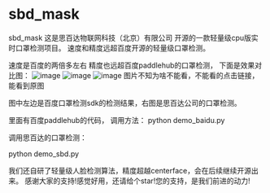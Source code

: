 # sbd_mask
sbd_mask
这是思百达物联网科技（北京）有限公司 开源的一款轻量级cpu版实时口罩检测项目。
速度和精度远超百度开源的轻量级口罩检测。

 速度是百度的两倍多左右
 精度也远超百度paddlehub的口罩检测，
 下面是效果对比图：
 ![image](https://github.com/sbdcv/sbd_mask/tree/master/images/1582529835.png)
 ![image](https://github.com/sbdcv/sbd_mask/tree/master/images/1582530011.png)
 ![image](https://github.com/sbdcv/sbd_mask/tree/master/images/1582529835.png)
 图片不知为啥不能看，不能看的点击链接，能看到原图

图中左边是百度口罩检测sdk的检测结果，右图是思百达公司的口罩检测。

里面有百度paddlehub的代码，
调用方法：
python demo_baidu.py

调用思百达的口罩检测：

python demo_sbd.py

我们还自研了轻量级人脸检测算法，精度超越centerface，会在后续继续开源出来。
感谢大家的支持!感觉好用，还请给个star!您的支持，是我们前进的动力!
